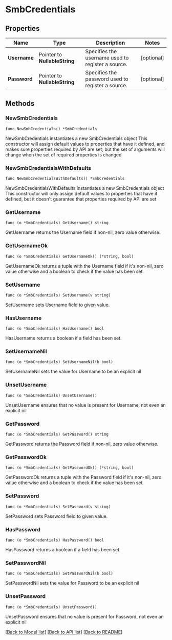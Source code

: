 # SmbCredentials

## Properties

Name | Type | Description | Notes
------------ | ------------- | ------------- | -------------
**Username** | Pointer to **NullableString** | Specifies the username used to register a source. | [optional] 
**Password** | Pointer to **NullableString** | Specifies the password used to register a source. | [optional] 

## Methods

### NewSmbCredentials

`func NewSmbCredentials() *SmbCredentials`

NewSmbCredentials instantiates a new SmbCredentials object
This constructor will assign default values to properties that have it defined,
and makes sure properties required by API are set, but the set of arguments
will change when the set of required properties is changed

### NewSmbCredentialsWithDefaults

`func NewSmbCredentialsWithDefaults() *SmbCredentials`

NewSmbCredentialsWithDefaults instantiates a new SmbCredentials object
This constructor will only assign default values to properties that have it defined,
but it doesn't guarantee that properties required by API are set

### GetUsername

`func (o *SmbCredentials) GetUsername() string`

GetUsername returns the Username field if non-nil, zero value otherwise.

### GetUsernameOk

`func (o *SmbCredentials) GetUsernameOk() (*string, bool)`

GetUsernameOk returns a tuple with the Username field if it's non-nil, zero value otherwise
and a boolean to check if the value has been set.

### SetUsername

`func (o *SmbCredentials) SetUsername(v string)`

SetUsername sets Username field to given value.

### HasUsername

`func (o *SmbCredentials) HasUsername() bool`

HasUsername returns a boolean if a field has been set.

### SetUsernameNil

`func (o *SmbCredentials) SetUsernameNil(b bool)`

 SetUsernameNil sets the value for Username to be an explicit nil

### UnsetUsername
`func (o *SmbCredentials) UnsetUsername()`

UnsetUsername ensures that no value is present for Username, not even an explicit nil
### GetPassword

`func (o *SmbCredentials) GetPassword() string`

GetPassword returns the Password field if non-nil, zero value otherwise.

### GetPasswordOk

`func (o *SmbCredentials) GetPasswordOk() (*string, bool)`

GetPasswordOk returns a tuple with the Password field if it's non-nil, zero value otherwise
and a boolean to check if the value has been set.

### SetPassword

`func (o *SmbCredentials) SetPassword(v string)`

SetPassword sets Password field to given value.

### HasPassword

`func (o *SmbCredentials) HasPassword() bool`

HasPassword returns a boolean if a field has been set.

### SetPasswordNil

`func (o *SmbCredentials) SetPasswordNil(b bool)`

 SetPasswordNil sets the value for Password to be an explicit nil

### UnsetPassword
`func (o *SmbCredentials) UnsetPassword()`

UnsetPassword ensures that no value is present for Password, not even an explicit nil

[[Back to Model list]](../README.md#documentation-for-models) [[Back to API list]](../README.md#documentation-for-api-endpoints) [[Back to README]](../README.md)


